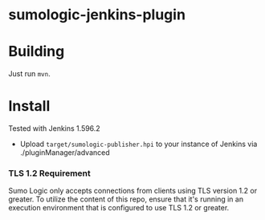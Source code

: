 # sumologic-jenkins-plugin

Building
========

Just run `mvn`.

Install
=======

Tested with Jenkins 1.596.2

* Upload `target/sumologic-publisher.hpi` to your instance of Jenkins via
./pluginManager/advanced

### TLS 1.2 Requirement
Sumo Logic only accepts connections from clients using TLS version 1.2 or greater. To utilize the content of this repo, ensure that it's running in an execution environment that is configured to use TLS 1.2 or greater.
